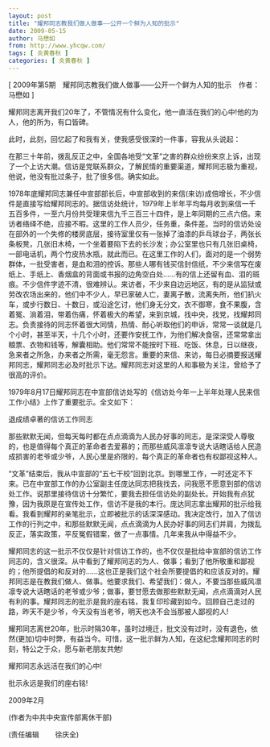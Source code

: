 ```yaml
---
layout: post
title: "耀邦同志教我们做人做事——公开一个鲜为人知的批示"
date: 2009-05-15
author: 马懋如
from: http://www.yhcqw.com/
tags: [ 炎黄春秋 ]
categories: [ 炎黄春秋 ]
---
```



[ 2009年第5期　耀邦同志教我们做人做事——公开一个鲜为人知的批示　作者：马懋如 ]

耀邦同志离开我们20年了，不管情况有什么变化，他一直活在我们的心中!他的为人，他的所为，有口皆碑。

此时，此刻，回忆起了和我有关，使我感受很深的一件事，容我从头说起：


在那三十年前，拨乱反正之中，全国各地受“文革”之害的群众纷纷来京上诉，出现了一个上访大潮。信访是党联系群众，了解民情的重要渠道，耀邦同志极为重视，他说，他没有批过条子，批了很多信。确实如此。


1978年底耀邦同志兼任中宣部部长后，中宣部收到的来信(来访)成倍增长，不少信件是直接写给耀邦同志的。据信访处统计，1979年上半年平均每月收到来信一千五百多件，一至六月份共受理来信九千三百三十四件，是上年同期的三点六倍。来访者络绎不绝，应接不暇。这里的工作人员少，任务重，条件差。当时的信访处设在部外的一个失修的楼房底层，接待室里仅有一张掉了油漆的乒乓球台子，两张长条板凳，几张旧木椅，一个坐着要陷下去的长沙发；办公室里也只有几张旧桌椅，一部电话机，两个竹皮热水瓶，就此而已。在这里工作的人们，面对的是一个弱势群体，一批受害者，是血和泪的控诉。那些人哪有钱买信封信纸，不少来信写在废纸上、手纸上、香烟盒的背面或书报的边角空白处……有的信上还留有血、泪的斑痕。不少信件字迹不清，很难辨认。来访者，不少来自边远地区，有的是从监狱或劳改农场出来的，他们中不少人，早已家破人亡，妻离子散，流离失所，他们扒火车，或步行数日、十数日，或沿途乞讨，他们身无分文，衣不御寒，食不果腹，含着冤、淌着泪，带着伤痛，怀着极大的希望，来到京城，找中央，找党，找耀邦同志。负责接待的同志怀着很大同情，热情、耐心听取他们的申诉，常常一谈就是几个小时，甚至半天，十几个小时，还要作安抚工作，为他们解决食宿，还常常拿出粮票、衣物和钱等，解囊相助。他们常常不能按时下班、吃饭、休息，日以继夜，急来者之所急，办来者之所需，毫无怨言。重要的来信、来访，每日必摘要报送耀邦同志，耀邦同志必及时批示下达。耀邦同志对这里的人和事极为关注，曾给予了很高的评价。

1979年8月17日耀邦同志在中宣部信访处写的《信访处今年一上半年处理人民来信工作小结》上作了重要批示。全文如下：

退成绩卓著的信访工作同志


那些默默无闻，但每天每时都在点点滴滴为人民办好事的同志，是深深受人尊敬的，也是值得每个真正的革命者去爱慕的；而那些威风凛凛专说大话瞎话给人民造成损害的老爷或少爷，人民心里是疥限的，每个真正的革命者也有权鄙视这种人。


“文革”结束后，我从中宣部的“五七干校”回到北京。到哪里工作，一时还定不下来。已在中宣部工作的办公室副主任庞达同志把我找去，问我愿不愿意到部的信访处工作。说那里接待信访十分繁忙，要我去担任信访处的副处长。开始我有点犹豫，因为我原是在宣传处工作，信访不是我的本行。庞达同志拿出耀邦的批示给我看。我看到耀邦的亲笔批示，立即被批示的话深深感动。我决定改行，加入了信访工作的行列之中，和那些默默无闻，点点滴滴为人民办好事的同志们并肩，为拨乱反正，落实政策，平反冤假错案，做了一点事情。几年来我从中得益不少。


耀邦同志的这一批示不仅仅是针对信访工作的，也不仅仅是批给中宣部的信访工作同志的，含义很深。从中看到了耀邦同志的为人、做事；看到了他所敬重和鄙视的；他所提倡的和反对的……这也正是我们这个社会所要提倡的和应该反对的。耀邦同志是在教我们做人、做事。他要求我们、希望我们：做人，不要当那些威风凛凛专说大话瞎话的老爷或少爷；做事，要甘愿去做那些默默无闻，点点滴滴对人民有利的事。耀邦同志的批示是我的座右铭，我复印珍藏到如今。回顾自己走过的路，昨天不是少爷，今天没有当老爷，明天也决不会当那被人鄙视的人!


耀邦同志离世20年，批示时隔30年，虽时过境迁，批文没有过时，没有退色，依然(更加)切中时弊，有益当今。可惜，这一批示鲜为人知，在这纪念耀邦同志的时刻，特公之于众，愿与新老朋友共勉!

耀邦同志永远活在我们的心中!

批示永远是我们的座右铭!

2009年2月

(作者为中共中央宣传部离休干部)

(责任编辑 　　徐庆全)


